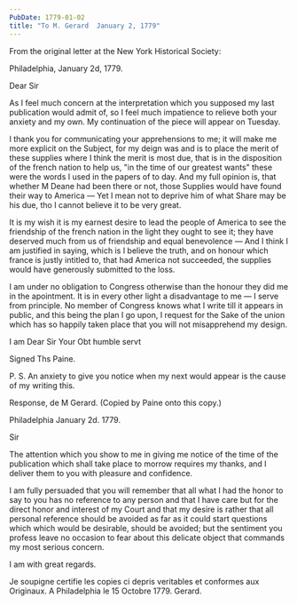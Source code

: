 ```yaml
---
PubDate: 1779-01-02
title: "To M. Gerard  January 2, 1779"
---
```


   From the original letter at the New York Historical Society: 

   Philadelphia, January 2d, 1779.

   Dear Sir

   As I feel much concern at the interpretation which you supposed my last
   publication would admit of, so I feel much impatience to relieve both your
   anxiety and my own. My continuation of the piece will appear on Tuesday.

   I thank you for communicating your apprehensions to me; it will make me
   more explicit on the Subject, for my deign was and is to place the merit
   of these supplies where I think the merit is most due, that is in the
   disposition of the french nation to help us, "in the time of our greatest
   wants" these were the words I used in the papers of to day. And my full
   opinion is, that whether M Deane had been there or not, those Supplies
   would have found their way to America &mdash; Yet I mean not to deprive him of
   what Share may be his due, tho I cannot believe it to be very great.

   It is my wish it is my earnest desire to lead the people of America to
   see the friendship of the french nation in the light they ought to see it;
   they have deserved much from us of friendship and equal benevolence &mdash; And I
   think I am justified in saying, which is I believe the truth, and on honour
   which france is justly intitled to, that had America not succeeded, the
   supplies would have generously submitted to the loss.

   I am under no obligation to Congress otherwise than the honour they did me
   in the apointment. It is in every other light a disadvantage to me &mdash; I
   serve from principle. No member of Congress knows what I write till it
   appears in public, and this being the plan I go upon, I request for the
   Sake of the union which has so happily taken place that you will not
   misapprehend my design.

   I am Dear Sir Your Obt humble servt

   Signed Ths Paine.

   P. S. An anxiety to give you notice when my next would appear is the cause
   of my writing this.
   
   Response, de M Gerard. (Copied by Paine onto this copy.)
   
   Philadelphia January 2d. 1779.
   
   Sir
   
   The attention which you show to me in giving me notice of the time of the publication which shall take place to morrow 
   requires my thanks, and I deliver them to you with pleasure and confidence.
   
   I am fully persuaded that you will remember that all what I had the honor to say to you has no reference to any person 
   and that I have care but for the direct honor and interest of my Court and that my desire is rather that all 
   personal reference should be avoided as far as it could start questions which which would be desirable, should be 
   avoided; but the sentiment you profess leave no occasion to fear about this delicate object that commands my most 
   serious concern.
   
   I am with great regards.
   
   Je soupigne certifie les copies ci depris veritables et conformes aux Originaux. A Philadelphia le 15 Octobre 1779. 
   Gerard.
   
   


